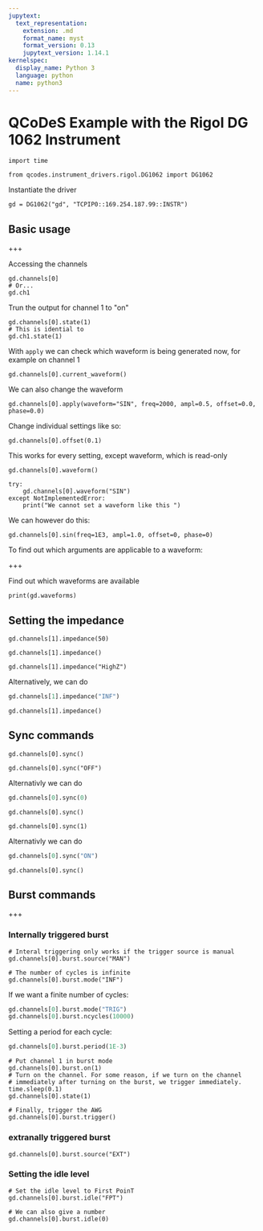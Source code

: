 ```yaml
---
jupytext:
  text_representation:
    extension: .md
    format_name: myst
    format_version: 0.13
    jupytext_version: 1.14.1
kernelspec:
  display_name: Python 3
  language: python
  name: python3
---
```


# QCoDeS Example with the Rigol DG 1062 Instrument

```{code-cell} ipython3
import time

from qcodes.instrument_drivers.rigol.DG1062 import DG1062
```

Instantiate the driver

```{code-cell} ipython3
gd = DG1062("gd", "TCPIP0::169.254.187.99::INSTR")
```

## Basic usage

+++

Accessing the channels

```{code-cell} ipython3
gd.channels[0]
# Or...
gd.ch1
```

Trun the output for channel 1 to "on"

```{code-cell} ipython3
gd.channels[0].state(1)
# This is idential to
gd.ch1.state(1)
```

With `apply` we can check which waveform is being generated now, for example on channel 1

```{code-cell} ipython3
gd.channels[0].current_waveform()
```

We can also change the waveform

```{code-cell} ipython3
gd.channels[0].apply(waveform="SIN", freq=2000, ampl=0.5, offset=0.0, phase=0.0)
```

Change individual settings like so:

```{code-cell} ipython3
gd.channels[0].offset(0.1)
```

This works for every setting, except waveform, which is read-only

```{code-cell} ipython3
gd.channels[0].waveform()
```

```{code-cell} ipython3
try:
    gd.channels[0].waveform("SIN")
except NotImplementedError:
    print("We cannot set a waveform like this ")
```

We can however do this:

```{code-cell} ipython3
gd.channels[0].sin(freq=1E3, ampl=1.0, offset=0, phase=0)
```

To find out which arguments are applicable to a waveform:

+++

Find out which waveforms are available

```{code-cell} ipython3
print(gd.waveforms)
```

## Setting the impedance

```{code-cell} ipython3
gd.channels[1].impedance(50)
```

```{code-cell} ipython3
gd.channels[1].impedance()
```

```{code-cell} ipython3
gd.channels[1].impedance("HighZ")
```

Alternatively, we can do

```python
gd.channels[1].impedance("INF")
```

```{code-cell} ipython3
gd.channels[1].impedance()
```

## Sync commands

```{code-cell} ipython3
gd.channels[0].sync()
```

```{code-cell} ipython3
gd.channels[0].sync("OFF")
```

Alternativly we can do

```python
gd.channels[0].sync(0)
```

```{code-cell} ipython3
gd.channels[0].sync()
```

```{code-cell} ipython3
gd.channels[0].sync(1)
```

Alternativly we can do

```python
gd.channels[0].sync("ON")
```

```{code-cell} ipython3
gd.channels[0].sync()
```

## Burst commands

+++

### Internally triggered burst

```{code-cell} ipython3
# Interal triggering only works if the trigger source is manual
gd.channels[0].burst.source("MAN")
```

```{code-cell} ipython3
# The number of cycles is infinite
gd.channels[0].burst.mode("INF")
```

If we want a finite number of cycles:

```python
gd.channels[0].burst.mode("TRIG")
gd.channels[0].burst.ncycles(10000)
```

Setting a period for each cycle:

```python
gd.channels[0].burst.period(1E-3)
```

```{code-cell} ipython3
# Put channel 1 in burst mode
gd.channels[0].burst.on(1)
# Turn on the channel. For some reason, if we turn on the channel
# immediately after turning on the burst, we trigger immediately.
time.sleep(0.1)
gd.channels[0].state(1)
```

```{code-cell} ipython3
# Finally, trigger the AWG
gd.channels[0].burst.trigger()
```

### extranally triggered burst

```{code-cell} ipython3
gd.channels[0].burst.source("EXT")
```

### Setting the idle level

```{code-cell} ipython3
# Set the idle level to First PoinT
gd.channels[0].burst.idle("FPT")
```

```{code-cell} ipython3
# We can also give a number
gd.channels[0].burst.idle(0)
```
